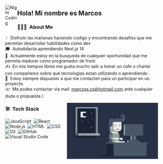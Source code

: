 <img alt="Night Coding" src="./assets/Hand%20Wave.gif" width='40' align="left"/><h2>Hola! Mi nombre es Marcos</h2>

<!-- ## 👋 &nbsp;Hey there! I'm Aditya -->

### 👨🏻‍💻 &nbsp;About Me

💡 &nbsp;Disfruto las mañanas haciendo codigo y encontrando desafios que me permitan desarrollar habilidades como dev\
🎓 &nbsp;Autodidacta aprendiendo Next.js 14 \
🌱 &nbsp;Actualmente estoy en la busqueda de cualquier oportunidad que me permita madurar como programador de front.\
✍️ &nbsp;En mis tiempos libres me gusta mucho salir a tomar un cafe o charlar con compañeros sobre qué tecnologias estan utilizando o aprendiendo .\
💬 &nbsp;Estoy siempre dispuesto a que me contacten para un participar en un proyecto.\
✉️ &nbsp;Me podes contactar via mail: marcoss.cs@hotmail.com ante cualquier duda o propuesta.\

<img alt="Night Coding" src="https://raw.githubusercontent.com/AVS1508/AVS1508/master/assets/Night-Coding.gif" align="right"/>

### 🛠 &nbsp;Tech Stack


![JavaScript](https://img.shields.io/badge/-JavaScript-05122A?style=flat&logo=javascript)&nbsp;
![React](https://img.shields.io/badge/-React-05122A?style=flat&logo=react)&nbsp;
![Node.js](https://img.shields.io/badge/-Node.js-05122A?style=flat&logo=node.js)&nbsp;
![HTML](https://img.shields.io/badge/-HTML-05122A?style=flat&logo=HTML5)&nbsp;
![CSS](https://img.shields.io/badge/-CSS-05122A?style=flat&logo=CSS3&logoColor=1572B6)&nbsp;
![Git](https://img.shields.io/badge/-Git-05122A?style=flat&logo=git)&nbsp;
![GitHub](https://img.shields.io/badge/-GitHub-05122A?style=flat&logo=github)&nbsp;
![Visual Studio Code](https://img.shields.io/badge/-Visual%20Studio%20Code-05122A?style=flat&logo=visual-studio-code&logoColor=007ACC)&nbsp;
